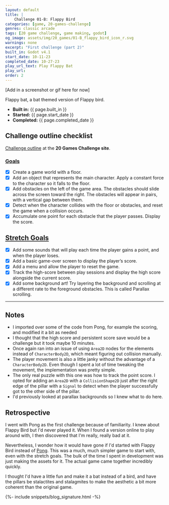 ```yaml
---
layout: default
title: |
    Challenge 01-B: Flappy Bird
categories: [game, 20-games-challenge]
genres: classic arcade
tags: [20 game challenge, game making, godot]
og_image: assets/img/20_games/01-B_flappy_bird_icon_r.svg
warnings: none
excerpt: "First challenge (part 2)"
built_in: Godot v4.1
start_date: 10-11-23
completed_date: 10-27-23
play_url_text: Play Flappy Bat
play_url: 
order: 2
---
```


<div class="card border-primary mb-3">
    <div>
     [Add in a screenshot or gif here for now]
    </div>
    <div class="card-body">
        <p class="card-text">Flappy bat, a bat themed version of Flappy bird.</p>
    </div>
    <ul class="list-group list-group-flush">
        <li class="list-group-item"><strong class="montserrat">Built in:</strong> {{ page.built_in }}</li>
        <li class="list-group-item"><strong class="montserrat">Started:</strong> {{ page.start_date }}</li>
        <li class="list-group-item"><strong class="montserrat">Completed:</strong> {{ page.completed_date }}</li>
    </ul>
</div>

## Challenge outline checklist

[Challenge outline](https://20_games_challenge.gitlab.io/games/flappy/#goals) at the **20 Games Challenge site**.

### [Goals](https://20_games_challenge.gitlab.io/games/flappy/#goals)

- [x] Create a game world with a floor.
- [x] Add an object that represents the main character. Apply a constant force to the character so it falls to the floor.
- [x] Add obstacles on the left of the game area. The obstacles should slide across the screen toward the right. The obstacles will appear in pairs, with a vertical gap between them.
- [x] Detect when the character collides with the floor or obstacles, and reset the game when a collision occurs.
- [x] Accumulate one point for each obstacle that the player passes. Display the score.

## [Stretch Goals](https://20_games_challenge.gitlab.io/games/flappy/#stretch-goals)

- [x] Add some sounds that will play each time the player gains a point, and when the player loses.
- [x] Add a basic game-over screen to display the player’s score.
- [x] Add a menu and allow the player to reset the game.
- [x] Track the high-score between play sessions and display the high score alongside the current score.
- [x] Add some background art! Try layering the background and scrolling at a different rate to the foreground obstacles. This is called Parallax scrolling.

---

## Notes

- I imported over some of the code from Pong, for example the scoring, and modified it a bit as needed
- I thought that the high score and persistent score save would be a challenge but it took maybe 10 minutes.
- Once again ran into an issue of using `Area2D` nodes for the elements instead of `CharacterBody2D`, which meant figuring out collision manually.
- The player movement is also a little janky without the advantage of a `CharacterBody2D`. Even though I spent a lot of time tweaking the movement, the implementation was pretty simple.
- The only real puzzle with this one was how to track the point score. I opted for adding an `Area2D` with a `CollisionShape2D` just after the right edge of the pillar with a `Signal` to detect when the player successfully got to the other side of the pillar.
- I'd previously looked at parallax backgrounds so I knew what to do here.

## Retrospective

I went with Pong as the first challenge because of familiarity. I knew about Flappy Bird but I'd never played it. When I found a version online to play around with, I then discovered that I'm really, really bad at it.

Nevertheless, I wonder how it would have gone if I'd started with Flappy Bird instead of [Pong](games/20-games-challenge/01-challenge-01-pong). This was a much, much simpler game to start with, even with the stretch goals. The bulk of the time I spent in development was just making the assets for it. The actual game came together incredibly quickly.

I thought I'd have a little fun and make it a bat instead of a bird, and have the pillars be stalactites and stalagmites to make the aesthetic a bit more coherent than the original game.

{%- include snippets/blog_signature.html -%}